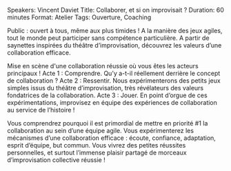 Speakers: Vincent Daviet
Title: Collaborer, et si on improvisait ?
Duration: 60 minutes
Format: Atelier
Tags: Ouverture, Coaching

Public : ouvert à tous, même aux plus timides !
A la manière des jeux agiles, tout le monde peut participer sans compétence particulière.
A partir de saynettes inspirées du théâtre d’improvisation, découvrez les valeurs d’une collaboration efficace.

Mise en scène d'une collaboration réussie où vous êtes les acteurs principaux !
Acte 1 : Comprendre.
Qu’y a-t-il réellement derrière le concept de collaboration ?
Acte 2 : Ressentir.
Nous expérimenterons des petits jeux simples issus du théâtre d’improvisation, très révélateurs des valeurs fondatrices de la collaboration.
Acte 3 : Jouer.
En point d’orgue de ces expérimentations, improvisez en équipe des expériences de collaboration au service de l’histoire !

Vous comprendrez pourquoi il est primordial de mettre en priorité #1 la collaboration au sein d’une équipe agile.
Vous expérimenterez les mécanismes d’une collaboration efficace : écoute, confiance, adaptation, esprit d’équipe, but commun.
Vous vivrez des petites réussites personnelles, et surtout l’immense plaisir partagé de morceaux d’improvisation collective réussie !
